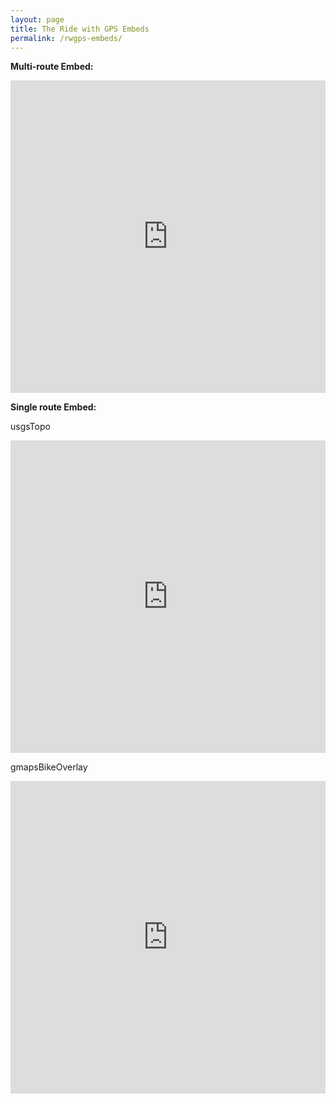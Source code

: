 ```yaml
---
layout: page
title: The Ride with GPS Embeds
permalink: /rwgps-embeds/
---
```


**Multi-route Embed:**
<iframe src='https://rwgps-embeds.com/embeds?type=event&eventId=27102&title=The%20Ride%20with%20GPS%202018%20Gran%20Fondo&description=A%20fictional%20event%20of%20epic%20proportions&sampleGraph=true&defaultShowAll=true&overlay=osmOutdoor' style='width: 1px; min-width: 100%; height: 500px; border: none;' scrolling='no'></iframe>

**Single route Embed:**


usgsTopo
<iframe src='https://rwgps-embeds.com/embeds?type=trip&id=20388165&title=Crown-Zellerback-Pittsburg%20Loop&sampleGraph=true&overlay=usgsTopo' style='width: 1px; min-width: 100%; height: 500px; border: none;' scrolling='no'></iframe>

gmapsBikeOverlay
<iframe src='https://rwgps-embeds.com/embeds?type=trip&id=20388165&title=Crown-Zellerback-Pittsburg%20Loop&sampleGraph=true&overlay=gmapsBikeOverlay' style='width: 1px; min-width: 100%; height: 500px; border: none;' scrolling='no'></iframe>
